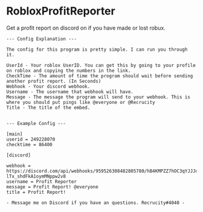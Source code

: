 # RobloxProfitReporter

<html>
  <body>
    Get a profit report on discord on if you have made or lost robux.

    --- Config Explanation ---

    The config for this program is pretty simple. I can run you through it.
    
    UserId - Your roblox UserID. You can get this by going to your profile on roblox and copying the numbers in the link.
    CheckTime - The amount of time the program should wait before sending another profit report. (In Seconds)
    Webhook - Your discord webhook.
    Username - The username that webhook will have.
    Message - The message the program will send to your webhook. This is where you should put pings like @everyone or @Recrucity
    Title - The title of the embed.


    --- Example Config ---

    [main]
    userid = 249228070
    checktime = 86400

    [discord]

    webhook = https://discord.com/api/webhooks/959526308482805780/hB4KMPZZ7hOC3qYJJJdVcujXj76jFJRG9TY_tQhfKwHGI-lTx_shdFkA1oymMNppw2v8
    username = Profit Reporter
    message = Profit Report! @everyone
    title = Profit Report!
    
    - Message me on Discord if you have an questions. Recrucity#4040 -
  </body>
</html>
